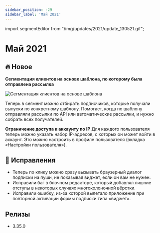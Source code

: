 ```yaml
---
sidebar_position: -29
sidebar_label: 'Май 2021'
---
```


import segmentEditor from "/img/updates/2021/update_130521.gif";

# Май 2021

## 🔥 Новое

**Сегментация клиентов на основе шаблона, по которому была отправлена рассылка**

<p align="left">
    <img src={segmentEditor} alt="Сегментация клиентов на основе шаблона" />
</p>
Теперь в сегмент можно отбирать подписчиков, которые получали выпуски по конкретному шаблону. Помогает, когда по шаблону отправляли рассылки по API или автоматические рассылки, и нужно собрать всех получателей.

**Ограничение доступа к аккаунту по IP**
Для каждого пользователя теперь можно указать набор IP-адресов, с которых он может войти в аккаунт. Это можно настроить в профиле пользователя (вкладка «Настройки пользователя»).

## 🐛 Исправления

- Теперь по клику можно сразу вызывать браузерный диалог подписки на пуши, не показывая виджет, если он вам не нужен.
- Исправили баг в блочном редакторе, который добавлял лишние отступы в некоторых случаях многоколоночной вёрстки.
- Исправили ошибку, из-за которой вылетало приложение при повторной активации формы подписки типа «виджет».

## Релизы

- 3.35.0
